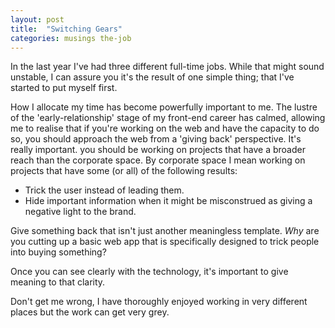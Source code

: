 ```yaml
---
layout: post
title:  "Switching Gears"
categories: musings the-job
---
```


In the last year I've had three different full-time jobs. While that might sound unstable, I can assure you it's the 
result of one simple thing; that I've started to put myself first. 

How I allocate my time has become powerfully important to me. The lustre of the 'early-relationship' stage of my front-end career has calmed, allowing me to realise that if you're working on the web and have the capacity to do so, you should approach the web from a 'giving back' perspective. It's really important. you should be working on projects that have a broader reach than the corporate space. By corporate space I mean working on projects that have some (or all) of the following results:

* Trick the user instead of leading them.
* Hide important information when it might be misconstrued as giving a negative light to the brand.

Give something back that isn't just another meaningless template. _Why_ are you cutting up a basic web app that is specifically designed to trick people into buying something? 

Once you can see clearly with the technology, it's important to give meaning to that clarity. 

Don't get me wrong, I have thoroughly enjoyed working in very different places but the work can get very grey. 
